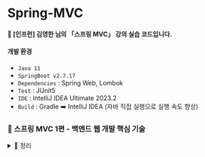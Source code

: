 # Spring-MVC
#### 📣 [인프런] 김영한 님의 「스프링 MVC」 강의 실습 코드입니다.

#### 개발 환경
* `Java 11`
* `SpringBoot v2.7.17`
* `Dependencies` : Spring Web, Lombok
* `Test` : JUnit5
* `IDE` : IntelliJ IDEA Ultimate 2023.2
* `Build` : Gradle ➡️ IntelliJ IDEA (자바 직접 실행으로 실행 속도 향상)

### 🍃 스프링 MVC 1편 - 백엔드 웹 개발 핵심 기술

<details> 
   <summary> 📑 정리 </summary>

##### `Section 1) 웹 애플리케이션 이해`
* `웹 서버 (Web Server)` : http 프로토콜로 서로 데이터를 주고 받을 수 있고, 정적 데이터 및 기타 부가 기능 제공
* `웹 애플리케이션 서버 (WAS - Web Application Server)` : `웹 서버` 기능 + 프로그램 코드를 실행하여 애플리케이션 로직 수행
* `웹 시스템 구성 - WEB, WAS, DB`
  * `WEB` : 정적 리소스 처리, 애플리케이션 로직 같은 동적인 처리가 필요하면 `WAS`에 요청 위임
  * `WAS` : 중요한 애플리케이션 로직 처리 전담
  * `WAS`, `DB` 장애시, `WEB` 서버는 오류 화면 제공
 
  * `서블릿 (Servlet)` : 클라이언트의 요청을 처리하고, 그 결과를 반환하는 Servlet 클래스의 구현 규칙을 지킨 자바 기반 웹 프로그래밍 기술 (➡️ 웹 요청과 응답의 흐름을 간단한 메서드 호출만으로 체계적으로 다룰 수 있게 해줌)
  * `서블릿 컨테이너 (Servlet Container)` : 구현되어 있는 Servlet 클래스의 규칙에 맞게 서블릿을 담고 관리해주는 컨테이너
    * 웹 서버와의 통신 지원
    * 서블릿 생명주기 관리
    * 서블릿 객체 **싱글톤으로 관리** (⚠️ **공유 변수 사용 주의**)
    * 멀티 스레드 지원 및 관리
      * `스레드` : 프로세스 내에서 실제로 작업을 수행하는 주체로, 모든 프로세스는 한 개 이상의 스레드가 존재하여 작업 수행 (➡️ 멀티 스레드 프로세스 : 두 개 이상의 스레드를 가지는 프로세스)
      * 멀티 스레드에 대한 부분은 WAS가 처리 ➡️ 개발자 : 멀티 스레드 관련 코드 신경 ❌️
        #### 🤔 다중 요청이 들어올 경우, 어떻게 처리할 것인가?
        * `방법 1` 요청마다 스레드 생성
          #### [장점]
          * 동시 요청 처리 가능
          * 리소스(CPU, 메모리)가 허용할 때까지 처리 가능
          * 하나의 스레드가 지연되어도 나머지 스레드 정상 작동
          #### [단점]
          * 스레드 생성 및 Context Switching 비용 문제
          * 요청마다 스레드 생성으로 응답 속도 저하
          * 스레드 생성 제한 ❌️ (➡️ 고객 요청이 많이 올 경우, 서버 과부하)

        * **`방법 2`** ✔️ 스레드 풀
          #### [특징]
          * 요청마다 스레드 생성의 단점을 보완한 방법
          * 필요한 스레드를 스레드 풀에 보관하고 관리
          * 스레드 풀에 생성 가능한 스레드의 최대치 관리
          #### [사용]
          * 스레드가 필요하면, 이미 생성되어 있는 스레드를 스레드 풀에서 꺼내어 사용
          * 사용 종료시, 스레드 풀에 해당 스레드 반납
          #### 🤔 최대 스레드가 모두 사용중이여서 스레드 풀에 스레드가 없는 경우
          * 기다리는 요청을 거절하거나, 특정 숫자만큼만 대기할 수 있도록 설정
          #### [장점]
          * 스레드 생성 및 종료 비용 절약 
          * 스레드가 미리 생성되어 있어 응답 속도 향상
          * 스레드 생성 제한 ⭕️ (➡️ 고객 요청이 많이 오더라도 기존 요청 안전하게 처리 가능)

   #### 👉 백엔드 개발자가 HTTP를 통해서 데이터를 제공할 때 고민해야할 포인트 3가지   
   * `정적 리소스`를 어떻게 제공할 것인가?
   * 동적으로 제공되는 `HTML 페이지`를 어떻게 제공할 것인가?
   * `HTTP API`를 어떻게 제공할 것인가?
     #### ✔️ 정적 리소스
     * 웹 브라우저 요청이 들어오면, 웹 서버는 **이미 생성된 리소스 파일 제공**
     #### ✔️ HTML 페이지
     * 웹 브라우저 요청이 들어오면, 애플리케이션 로직을 수행할 수 있는 WAS가 DB에서 정보 제공 ➡️ 뷰 템플릿을 사용하여 **동적으로 HTML 생성** ➡️ 웹 브라우저로 전송 ➡️ 웹 브라우저에서 HTML 렌더링
     #### ✔️ HTTP API
     * 웹 브라우저 요청이 들어오면, 애플리케이션 로직을 수행할 수 있는 WAS가 DB에서 정보 제공 ➡️ **JSON 형식의 데이터를 웹 브라우저로 전송**
     * 다양한 시스템에서 호출
       * `웹 클라이언트` to `서버`
       * `서버` to `서버`
       * `앱 클라이언트` to `서버`
       #### 👉 데이터만 주고 받음 (➡️ UI 화면이 필요하면, 클라이언트가 별도 처리)
* `렌더링 방식`
    #### ✔️ SSR - 서버 사이드 렌더링
    * 서버 측에서 렌더링 될 페이지를 그려 클라이언트로 내려주는 방식
    * 주로 정적인 화면에 사용
    #### ✔️ CSR - 클라이언트 사이드 렌더링
    * 렌더링 될 페이지를 자바스크립트를 사용해 클라이언트 측에서 동적으로 생성하여 적용하는 방식
    * 주로 동적인 화면에 사용
    * 첫 로딩에서 빈 html 파일에 필요한 번들파일을 모두 다운로드 받음

##### `Section 2) 서블릿` 
* 스프링 부트 서블릿 환경 구성
   * `@ServletComponentScan`
      * 서블릿 자동 등록
      * main() 메서드가 존재하는 클래스 또는 최상위 경로의 클래스에 부착하는 애노테이션
      * 하위 경로에 존재하는 모든 클래스 스캔
      ```java
      @ServletComponentScan // 서블릿 자동 등록
      @SpringBootApplication
      public class ServletApplication {
         public static void main(String[] args)  {
   		SpringApplication.run(ServletApplication.class, args);
   	   }
      }
      ```

   * `@WebServlet`, `HttpServlet`, `service() 메서드`
      ```java
      @WebServlet(name = "사용할 서블릿 객체명", urlPatterns = "url 매핑 주소")
      public class HelloServlet extends HttpServlet {

         @Override
         protected void service(HttpServletRequest request, HttpServletResponse response) throws ServletException, IOException {
         }
      }
      ```
      * `@WebServlet` : `@ServletComponentScan`의 대상임을 명시
      * `HttpServlet` : Servlet Container에 등록된 Servlet 객체가 호출되면, service() 메서드 자동 호출 ➡️ service() 메서드를 오버라이드하기 위해 HttpServlet 상속 필수
      * `service() 메서드` : response의 결과물을 생성하는 비즈니스 로직을 실행하는 코드 작성

   * `HttpServletRequest`, `HttpServletResponse`
      * 개발자가 HTTP 요청 메시지, HTTP 응답 메시지를 편리하게 사용할 수 있도록 개발자 대신 HTTP 요청 메시지 파싱
      * `HttpServletRequest` : 클라이언트로부터 전달 받은 HTTP request 메시지의 내용을 객체로 만들어줌
         * HTTP 요청 메시지
            *  `start-line` : HTTP 메서드, URL, 쿼리 스트링, 스키마, 프로토콜
            *  `request-header` : 헤더 조회
            *  `message-body` : form 파라미터 형식 조회, message body 데이터 직접 조회
         
         * 임시 저장소 기능
         
         * 세션 관리 기능
      * `HttpServletResponse` : service() 메서드에서 수행한 비즈니스 로직의 결과물을 담을 객체를 만들어줌
         * HTTP 응답 메시지
            * `status-line` : HTTP 응답 코드 지정 
            * `response-headers` : 헤더 생성 (Content-Type, Cache-Control 등) 
            * `message-body` : 바디 내용 생성
       
         * Content, 쿠키, Redirect 편의 메서드 제공 

* 서블릿 컨테이너 동작 방식
   #### 1. 스프링 부트 실행시, 내장된 톰캣 서버 실행
   #### 2. 톰캣 서버가 실행되면, ServletComponentScan이 동작하면서 Servlet Container에 Servlet 객체 등록
   #### 3. 클라이언트로부터 HTTP Request가 들어오면, WAS에서 이를 HttpServletRequest 객체로 만들어 Servlet 객체에 전달
   #### 4. Servlet 객체는 service() 메서드를 호출하고, 비즈니스 로직 수행
   #### 5. service() 메서드에서 수행한 비즈니스 로직의 결과물을 HttpServletResponse 객체에 담아 클라이언트에게 전달   

* HTTP 요청 데이터
   * `HTTP 요청 메시지를 통해 클라이언트 ➡️ 서버로 데이터를 전달하는 방법`
      #### ✔️ `GET` - 쿼리 파라미터
      * message body 없이 URL의 쿼리 파라미터에 데이터를 포함하여 전달
      * 예) 검색, 필터, 페이징 등
      ```java
      // 단일 파라미터 조회
      String username = request.getParameter("username"); 

      // 복수 파라미터 조회
      String[] usernames = request.getParameterValues("username");

      // 파라미터 이름들 모두 조회
      Enumeration<String> parameterNames = request.getParameterNames();

      // 파라미터를 Map으로 조회 
      Map<String, String[]> parameterMap = request.getParameterMap(): 
      ```
  
      #### ✔️ `POST` - HTML Form
      * message body에 쿼리 파라미터 형식으로 데이터 전달 ➡️ 따라서 body에 포함된 데이터가 어떤 형식인지 `content-type` 지정 필수
      * `content-type: application/x-www-form-urlencoded`
         * `content-type` : HTTP 메시지 바디의 데이더 형식 지정 
         * `application/x-www-form-urlencoded`
            * form으로 데이터 전송
            * **`GET` URL 쿼리 파라미터 형식**과 동일 ➡️ 쿼리 파라미터 조회 메서드 그대로 사용 가능 (`request.getParameter()`)
      * 예) 회원가입, 상품 주문 등

      #### ✔️ `HTTP message body`에 데이터를 직접 담아서 요청
      * HTTP API에 주로 사용
      * 데이터 형식 : **JSON(주로 사용)**, XML, TXT 등
         #### ✔️ 단순 text를 사용할 경우
         * content-type : **text/plain**
         * InputStream 사용
            ```java
            @WebServlet(name = "requestBodyStringServlet", urlPatterns = "/request-body-string")
            public class RequestBodyStringServlet extends HttpServlet {
   
               @Override
               protected void service(HttpServletRequest request, HttpServletResponse response) throws ServletException, IOException {
                  ServletInputStream inputStream = request.getInputStream(); // byte 코드 반환
                  String messageBody = StreamUtils.copyToString(inputStream, StandardCharsets.UTF_8); // byte 코드 ➡️ 문자(String)
               }
            }
            ```

        #### ✔️ JSON 형식을 사용할 경우 (주로 사용)
        * content-type : **application/json**
        * InputStream & ObjectMapper 사용
           ```java
            @WebServlet(name = "requestBodyJsonServlet", urlPatterns = "/request-body-json")
            public class RequestBodyJsonServlet extends HttpServlet {
   
               @Override
               protected void service(HttpServletRequest request, HttpServletResponse response) throws ServletException, IOException {
                  ServletInputStream inputStream = request.getInputStream(); // byte 코드 반환
                  String messageBody = StreamUtils.copyToString(inputStream, StandardCharsets.UTF_8); // byte 코드 ➡️ 문자(String)
                  HelloData helloData = objectMapper.readValue(messageBody, HelloData.class); // JSON 결과를 파싱해서 사용할 수 있는 자바 객체로 변환         
               }
            }
            ```
        * ObjectMapper
           * JSON 결과를 파싱해서 사용할 수 있는 자바 객체로 변환
           * JSON 변환 라이브러리(Jackson, Gson 등)에 포함
              * Spring Boot : 기본으로 Jackson 라이브러리 제공      

* HTTP 응답 데이터
     #### ✔️ 단순 텍스트 응답
     * `response.getWriter()` 사용  

     #### ✔️ HTML 응답
     * content-type : **text/html**
     * `response.getWriter()` 사용 

     #### ✔️ HTTP API - MessageBody JSON 응답  
     * content-type : **application/json** (utf-8 형식을 사용하도록 정의되어 있음 ➡️ charset=utf-8 지원 ❌️)
     * `objectMapper.writeValueAsString()` : 객체 ➡️ JSON 문자

##### `Section 3) MVC 패턴`
* MVC 패턴 개요
     #### ✔️ 너무 많은 역할
     * 기존 방식
        * Servlet : view 화면을 위한 html을 만드는 작업이 자바 코드에 섞여 지저분하고 복잡함
        * JSP : 자바 코드, 데이터 조회 리포지토리 등 다양한 코드가 모두 JSP에 담겨 있음 ➡️ 🙁 너무 많은 역할 담당 (유지보수 어려움) 
     #### ✔️ 비즈니스 로직과 뷰 렌더링 변경 라이프 사이클 상이
     * 비즈니스 로직과 뷰 렌더링을 하나의 코드로 관리하면 유지보수 어려움  
     #### ✔️ 기능 특화
     * JSP와 같은 뷰 템플릿은 화면을 렌더링 하는데 최적화 되어 있기 때문에 이 부분의 업무만 담당하는 것이 효과적
 
* MVC 패턴 (Model View Controller)
   * 하나의 서블릿이나 JSP로 처리하던 것을 Controller와 View 라는 영역으로 서로 역할을 나눈 것
      * **컨트롤러 (Controller)** : HTTP 요청을 받아서 파라미터를 검증하고, 비즈니스 로직 실행 ➡️ 뷰에 전달할 결과 데이터를 조회하여 모델에 담음
      * **모델 (Model)** : 뷰에 출력할 데이터를 담아둠
      * **뷰 (View)** : 모델에 담겨있는 데이터를 사용하여 화면을 그려줌 (HTML 생성)      

   * MVC2 패턴 동작 방식 
   
<p align="center"><img width="60%" src="https://github.com/iams0m/SpringStudy/assets/105639531/8f031808-6885-4227-8bcc-ffc9e0640d8b"/></p>

* MVC 패턴의 한계
    #### ✔️ 포워드 중복
    #### ✔️ ViewPath 중복
    #### ✔️ 사용하지 않는 코드 존재
    #### ✔️ 공통 처리의 어려움

   #### 🤔 그렇다면 어떻게 MVC 패턴의 단점을 해결할 것인가?
   * **`프론트 컨트롤러 (Front Controller)`**
      * 컨트롤러 호출 전, 먼저 **공통 기능 처리**
      * 프론트 컨트롤러 서블릿 하나로 클라이언트의 요청을 받아 요청에 맞는 컨트롤러를 찾아 추가로 컨트롤러 호출
      * 프론트 컨트롤러를 제외한 나머지 컨트롤러는 서블릿 사용하지 않아도 됨

##### `Section 4) MVC 프레임워크 만들기` 
#### 프론트 컨트롤러 도입 - V1
* 모든 HTTP 요청을 받는 FrontController 클래스 생성 ➡️ 해당 클래스에서 URI를 통해 Controller의 매핑 정보 조회 ➡️ Controller 호출하여 로직 처리

<p align="center"><img width="60%" src="https://github.com/iams0m/SpringStudy/assets/105639531/11d2a8c9-7658-4890-b468-96af39d19edd"/></p>

#### View 분리 - V2
   * V1 구조 : 컨트롤러 ➡️ 뷰로 이동하는 부분에 중복 존재, 코드가 깔끔하지 않음 ➡️ **별도로 뷰를 처리하는 객체를 생성**하여 V1 구조 개선

<p align="center"><img width="60%" src="https://github.com/iams0m/SpringStudy/assets/105639531/acd0290f-068d-483e-9c01-4d24e742d4cf"/></p>
        
   * 기존 V1의 컨트롤러에 존재하는 View 관련 로직을 MyView 객체에 추가 ➡️ V2 Controller는 로직을 처리한 후, MyView 객체 반환 ➡️ Servlet에서 이를 받아 render() 메서드 실행 ➡️ MyView 객체가 JSP를 forward하여 처리
    
#### Model 추가 - V3
  * V2 구조 : Controller에서 사용하지 않는 코드를 파라미터로 전달 받음(HttpServletRequest, HttpServletResponse), 뷰 이름 중복 ➡️ 서블릿 의존 코드를 제거하기 위해 **Model을 추가**하고, **중복되는 뷰 이름을 제거**하여 V2 구조 개선
 
<p align="center"><img width="60%" src="https://github.com/iams0m/SpringStudy/assets/105639531/25e2429a-0fa5-4fd8-92b4-e74c1c98f45f"/></p>
   
   #### ✔️ ModelView
   * 뷰의 논리적인 이름과 뷰를 렌더링 할 때 필요한 model 객체를 map으로 가짐 ➡️ 컨트롤러 : 뷰에 필요한 데이터를 key, value로 넣어주면 됨 (프레임워크에 종속적), 실제 뷰의 물리적인 이름은 프론트 컨트롤러에서 처리 (viewResolver)
   * `HttpServletRequest`가 제공하는 파라미터 : 프론트 컨트롤러가 `Map`에 담아 호출 ➡️ 응답 결과로 ModelView 객체 반환

   #### ✔️viewResolver
   * 실제 뷰를 찾아주는 해결사
      #### 🤔 왜 뷰 리졸버를 써야할까 ?
      * 폴더 이름이 변경될 경우, Controller 건들 필요 전혀 ❌️ ➡️ viewResolver 메서드 안에 있는 경로만 수정    


#### 단순하고 실용적인 컨트롤러 - V4
   * V3 구조 : 컨트롤러에 ModelView 객체를 생성하고 반환해야 하는 번거로움 존재 ➡️ 조금 더 단순하고 실용성 있는 V4 버전을 사용하여 V3 구조 개선

<p align="center"><img width="60%" src="https://github.com/iams0m/SpringStudy/assets/105639531/cbd716b6-9ba8-4303-9a60-2ff0f33b2b9b"/></p>

   #### 기존 ➡️ 변경
   * 인터페이스에 ModelView ⭕️ ➡️ **인터페이스에 ModelView ❌️**
   * 컨트롤러 : ModelView 반환 ➡️ **뷰의 논리적인 이름인 ViewName만 반환**
   * ModelView에서 model을 꺼냄 ➡️ **프론트 컨트롤러에서 model 객체를 파라미터로 넘김 (컨트롤러에서 모델을 별도로 생성할 필요 ❌️)**

#### 유연한 컨트롤러 - V5
   #### 🤔 하나의 프로젝트에서 여러가지 컨트롤러 방식을 사용하고 싶은 경우 어떻게 해야할까?
   * V4 구조 : 프론트 컨트롤러에서 한가지 방식의 컨트롤러 인터페이스만 사용 가능 (인터페이스 제약으로 컨트롤러 방식 유연하게 사용 ❌️) ➡️ 프론트 컨트롤러가 다양한 방식의 컨트롤러를 처리할 수 있도록 **어댑터 패턴** 적용
 
<p align="center"><img width="60%" src="https://github.com/iams0m/SpringStudy/assets/105639531/f24a0925-badf-40ea-bba8-78a1416af6ae"/></p>  

   #### 기존 ➡️ 변경
   * 컨트롤러 (Controller) ➡️ 핸들러 (Handler)
     * 컨트롤러 직접 매핑하여 사용 ➡️ 어댑터 사용으로 컨트롤러 뿐만 아니라 **어댑터가 지원하기만 하면 어떤 것이라도 URL에 매핑하여 사용 가능 !** 그래서 더 넓은 범위로 이름 변경
     * 프론트 컨트롤러가 실제 컨트롤러 호출 ➡️ **어댑터를 통해 실제 컨트롤러 호출**
    
   #### ✔️ 핸들러
   * 컨트롤러의 더 넓은 범위
   
   #### ✔️ 핸들러 어댑터
   * 인터페이스의 스펙이 다를 때, 중간에 스펙이 맞도록 변환하여 다양한 종류의 컨트롤러를 호출할 수 있도록 하는 객체
   * 컨트롤러가 반환한 뷰 이름을 ModelView로 만들어서 형식을 맞추어 반환
  
##### `Section 5) 스프링 MVC - 구조 이해`
#### SpringMVC 구조
<p align="center"><img width="60%" src="https://github.com/iams0m/SpringStudy/assets/105639531/17cb0401-0848-4ffa-8228-980cbda7a92d"/></p> 

   </details>
